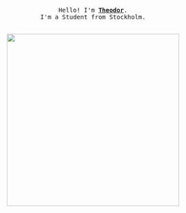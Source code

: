 <p align="center">
  <br>
  <samp>
    Hello! I'm <b><a rel="nofollow noopener noreferrer" target="_blank" href="https://egeltorp.github.io/theodor-portfolio/">Theodor</a></b>.
    <br>I'm a Student from Stockholm.<br>
  </samp>
  <br>
</p>

<div align="center">
    <img src="https://skillicons.dev/icons?i=bash,html,css,typescript,python,godot,unity,blender," width="400"/>
    <br>
</div>



